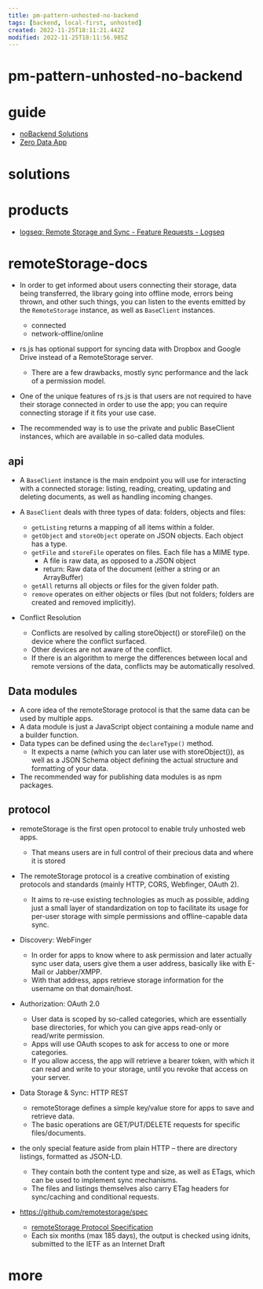 ```yaml
---
title: pm-pattern-unhosted-no-backend
tags: [backend, local-first, unhosted]
created: 2022-11-25T18:11:21.442Z
modified: 2022-11-25T18:11:56.985Z
---
```


# pm-pattern-unhosted-no-backend

# guide

- [noBackend Solutions](https://nobackend.org/solutions.html)
- [Zero Data App](https://0data.app/)
# solutions

# products

- [logseq: Remote Storage and Sync - Feature Requests - Logseq](https://discuss.logseq.com/t/remote-storage-and-sync/932)
# remoteStorage-docs
- In order to get informed about users connecting their storage, data being transferred, the library going into offline mode, errors being thrown, and other such things, you can listen to the events emitted by the `RemoteStorage` instance, as well as `BaseClient` instances.
  - connected
  - network-offline/online

- rs.js has optional support for syncing data with Dropbox and Google Drive instead of a RemoteStorage server.
  - There are a few drawbacks, mostly sync performance and the lack of a permission model. 

- One of the unique features of rs.js is that users are not required to have their storage connected in order to use the app; you can require connecting storage if it fits your use case.
- The recommended way is to use the private and public BaseClient instances, which are available in so-called data modules.

## api

- A `BaseClient` instance is the main endpoint you will use for interacting with a connected storage: listing, reading, creating, updating and deleting documents, as well as handling incoming changes.

- A `BaseClient` deals with three types of data: folders, objects and files:
  - `getListing` returns a mapping of all items within a folder.
  - `getObject` and `storeObject` operate on JSON objects. Each object has a type.
  - `getFile` and `storeFile` operates on files. Each file has a MIME type.
    - A file is raw data, as opposed to a JSON object 
    - return: Raw data of the document (either a string or an ArrayBuffer)
  - `getAll` returns all objects or files for the given folder path.
  - `remove` operates on either objects or files (but not folders; folders  are created and removed implicitly).

- Conflict Resolution
  - Conflicts are resolved by calling storeObject() or storeFile() on the device where the conflict surfaced.
  - Other devices are not aware of the conflict.
  - If there is an algorithm to merge the differences between local and remote versions of the data, conflicts may be automatically resolved.

## Data modules

- A core idea of the remoteStorage protocol is that the same data can be used by multiple apps.
- A data module is just a JavaScript object containing a module name and a builder function.
- Data types can be defined using the `declareType()` method. 
  - It expects a name (which you can later use with storeObject()), as well as a JSON Schema object defining the actual structure and formatting of your data.
- The recommended way for publishing data modules is as npm packages.

## protocol

- remoteStorage is the first open protocol to enable truly unhosted web apps.
  - That means users are in full control of their precious data and where it is stored

- The remoteStorage protocol is a creative combination of existing protocols and standards (mainly HTTP, CORS, Webfinger, OAuth 2). 
  - It aims to re-use existing technologies as much as possible, adding just a small layer of standardization on top to facilitate its usage for per-user storage with simple permissions and offline-capable data sync.

- Discovery: WebFinger
  - In order for apps to know where to ask permission and later actually sync user data, users give them a user address, basically like with E-Mail or Jabber/XMPP. 
  - With that address, apps retrieve storage information for the username on that domain/host.

- Authorization: OAuth 2.0
  - User data is scoped by so-called categories, which are essentially base directories, for which you can give apps read-only or read/write permission. 
  - Apps will use OAuth scopes to ask for access to one or more categories.
  - If you allow access, the app will retrieve a bearer token, with which it can read and write to your storage, until you revoke that access on your server.

- Data Storage & Sync: HTTP REST
  - remoteStorage defines a simple key/value store for apps to save and retrieve data. 
  - The basic operations are GET/PUT/DELETE requests for specific files/documents.
- the only special feature aside from plain HTTP – there are directory listings, formatted as JSON-LD. 
  - They contain both the content type and size, as well as ETags, which can be used to implement sync mechanisms. 
  - The files and listings themselves also carry ETag headers for sync/caching and conditional requests.

- https://github.com/remotestorage/spec
  - [remoteStorage Protocol Specification](https://datatracker.ietf.org/doc/html/draft-dejong-remotestorage)
  - Each six months (max 185 days), the output is checked using idnits, submitted to the IETF as an Internet Draft
# more
